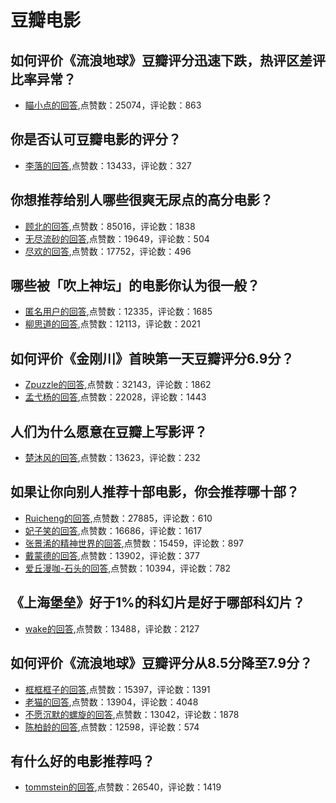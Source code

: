 #  豆瓣电影 
## 如何评价《流浪地球》豆瓣评分迅速下跌，热评区差评比率异常？
- [瞄小点的回答](https://www.zhihu.com/question/311386173/answer/593681327),点赞数：25074，评论数：863
## 你是否认可豆瓣电影的评分？
- [李落的回答](https://www.zhihu.com/question/20996501/answer/17700338),点赞数：13433，评论数：327
## 你想推荐给别人哪些很爽无尿点的高分电影？
- [顾北的回答](https://www.zhihu.com/question/267317643/answer/717265386),点赞数：85016，评论数：1838
- [无尽流砂的回答](https://www.zhihu.com/question/267317643/answer/1740647307),点赞数：19649，评论数：504
- [尽欢的回答](https://www.zhihu.com/question/267317643/answer/554778894),点赞数：17752，评论数：496
## 哪些被「吹上神坛」的电影你认为很一般？
- [匿名用户的回答](https://www.zhihu.com/question/277891862/answer/401326977),点赞数：12335，评论数：1685
- [柳思道的回答](https://www.zhihu.com/question/277891862/answer/1171265838),点赞数：12113，评论数：2021
## 如何评价《金刚川》首映第一天豆瓣评分6.9分？
- [Zpuzzle的回答](https://www.zhihu.com/question/427055299/answer/1542864085),点赞数：32143，评论数：1862
- [孟弋杨的回答](https://www.zhihu.com/question/427055299/answer/1540719534),点赞数：22028，评论数：1443
## 人们为什么愿意在豆瓣上写影评？
- [楚沐风的回答](https://www.zhihu.com/question/20472321/answer/19561433),点赞数：13623，评论数：232
## 如果让你向别人推荐十部电影，你会推荐哪十部？
- [Ruicheng的回答](https://www.zhihu.com/question/281185483/answer/796886599),点赞数：27885，评论数：610
- [妃子笑的回答](https://www.zhihu.com/question/281185483/answer/420421321),点赞数：16686，评论数：1617
- [张景浠的精神世界的回答](https://www.zhihu.com/question/281185483/answer/716041733),点赞数：15459，评论数：897
- [戴蒙德的回答](https://www.zhihu.com/question/281185483/answer/545203821),点赞数：13902，评论数：377
- [爱丘漫咖-石头的回答](https://www.zhihu.com/question/281185483/answer/740867495),点赞数：10394，评论数：782
## 《上海堡垒》好于1%的科幻片是好于哪部科幻片？
- [wake的回答](https://www.zhihu.com/question/339992319/answer/798469241),点赞数：13488，评论数：2127
## 如何评价《流浪地球》豆瓣评分从8.5分降至7.9分？
- [框框框子的回答](https://www.zhihu.com/question/311226482/answer/590099390),点赞数：15397，评论数：1391
- [老猫的回答](https://www.zhihu.com/question/311226482/answer/593370461),点赞数：13904，评论数：4048
- [不愿沉默的螺旋的回答](https://www.zhihu.com/question/311226482/answer/589782272),点赞数：13042，评论数：1878
- [陈柏龄的回答](https://www.zhihu.com/question/311226482/answer/591175308),点赞数：12598，评论数：574
## 有什么好的电影推荐吗？
- [tommstein的回答](https://www.zhihu.com/question/23384187/answer/1551553513),点赞数：26540，评论数：1419
